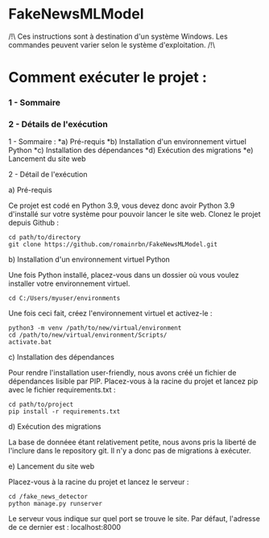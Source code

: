 # FakeNewsMLModel
/!\ Ces instructions sont à destination d'un système Windows. Les commandes peuvent varier selon le système d'exploitation. /!\

# Comment exécuter le projet : 
### 1 - Sommaire
### 2 - Détails de l'exécution

1 - Sommaire :
*a) Pré-requis
*b) Installation d'un environnement virtuel Python
*c) Installation des dépendances
*d) Exécution des migrations
*e) Lancement du site web


2 - Détail de l'exécution 

a) Pré-requis

Ce projet est codé en Python 3.9, vous devez donc avoir Python 3.9 d'installé sur votre système pour pouvoir lancer le site web.
Clonez le projet depuis Github : 

```
cd path/to/directory
git clone https://github.com/romainrbn/FakeNewsMLModel.git
```

b) Installation d'un environnement virtuel Python

Une fois Python installé, placez-vous dans un dossier où vous voulez installer votre environnement virtuel.

```
cd C:/Users/myuser/environments
```

Une fois ceci fait, créez l'environnement virtuel et activez-le :

```
python3 -m venv /path/to/new/virtual/environment
cd /path/to/new/virtual/environment/Scripts/
activate.bat
```

c) Installation des dépendances

Pour rendre l'installation user-friendly, nous avons créé un fichier de dépendances lisible par PIP.
Placez-vous à la racine du projet et lancez pip avec le fichier requirements.txt :

```
cd path/to/project
pip install -r requirements.txt
``` 

d) Exécution des migrations

La base de donnéee étant relativement petite, nous avons pris la liberté de l'inclure dans le repository git. Il n'y a donc pas de migrations à exécuter.

e) Lancement du site web

Placez-vous à la racine du projet et lancez le serveur : 

```
cd /fake_news_detector
python manage.py runserver
```

Le serveur vous indique sur quel port se trouve le site. Par défaut, l'adresse de ce dernier est : localhost:8000
